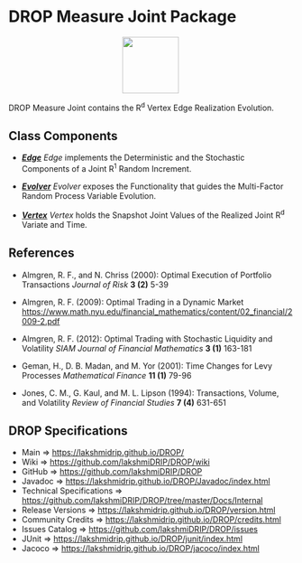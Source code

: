 # DROP Measure Joint Package

<p align="center"><img src="https://github.com/lakshmiDRIP/DROP/blob/master/DRIP_Logo.gif?raw=true" width="100"></p>

DROP Measure Joint contains the R<sup>d</sup> Vertex Edge Realization Evolution.


## Class Components

 * [***Edge***](https://github.com/lakshmiDRIP/DROP/tree/master/src/main/java/org/drip/measure/joint/Edge.java)
 <i>Edge</i> implements the Deterministic and the Stochastic Components of a Joint R<sup>1</sup> Random
 Increment.

 * [***Evolver***](https://github.com/lakshmiDRIP/DROP/tree/master/src/main/java/org/drip/measure/joint/Evolver.java)
 <i>Evolver</i> exposes the Functionality that guides the Multi-Factor Random Process Variable Evolution.

 * [***Vertex***](https://github.com/lakshmiDRIP/DROP/tree/master/src/main/java/org/drip/measure/joint/Vertex.java)
 <i>Vertex</i> holds the Snapshot Joint Values of the Realized Joint R<sup>d</sup> Variate and Time.


## References

 * Almgren, R. F., and N. Chriss (2000): Optimal Execution of Portfolio Transactions <i>Journal of Risk</i>
 <b>3 (2)</b> 5-39

 * Almgren, R. F. (2009): Optimal Trading in a Dynamic Market
 https://www.math.nyu.edu/financial_mathematics/content/02_financial/2009-2.pdf

 * Almgren, R. F. (2012): Optimal Trading with Stochastic Liquidity and Volatility <i>SIAM Journal of
 Financial Mathematics</i> <b>3 (1)</b> 163-181

 * Geman, H., D. B. Madan, and M. Yor (2001): Time Changes for Levy Processes <i>Mathematical Finance</i>
 <b>11 (1)</b> 79-96

 * Jones, C. M., G. Kaul, and M. L. Lipson (1994): Transactions, Volume, and Volatility <i>Review of
 Financial Studies</i> <b>7 (4)</b> 631-651


## DROP Specifications

 * Main                     => https://lakshmidrip.github.io/DROP/
 * Wiki                     => https://github.com/lakshmiDRIP/DROP/wiki
 * GitHub                   => https://github.com/lakshmiDRIP/DROP
 * Javadoc                  => https://lakshmidrip.github.io/DROP/Javadoc/index.html
 * Technical Specifications => https://github.com/lakshmiDRIP/DROP/tree/master/Docs/Internal
 * Release Versions         => https://lakshmidrip.github.io/DROP/version.html
 * Community Credits        => https://lakshmidrip.github.io/DROP/credits.html
 * Issues Catalog           => https://github.com/lakshmiDRIP/DROP/issues
 * JUnit                    => https://lakshmidrip.github.io/DROP/junit/index.html
 * Jacoco                   => https://lakshmidrip.github.io/DROP/jacoco/index.html
